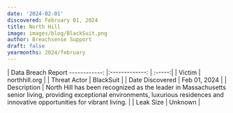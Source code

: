 ```yaml
---
date: '2024-02-01'
discovered: February 01, 2024
title: North Hill
image: images/blog/BlackSuit.png
author: Breachsense Support
draft: false
yearmonths: 2024/february
---
```



| Data Breach Report
------------:     |:-------------:    | :-----:|
| Victim      | northhill.org      | 
| Threat Actor      | BlackSuit      | 
| Date Discovered      | Feb 01, 2024      | 
| Description      | North Hill has been recognized as the leader in Massachusetts senior living, providing exceptional environments, luxurious residences and innovative opportunities for vibrant living.      | 
| Leak Size      | Unknown      | 

